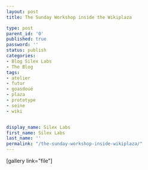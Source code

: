 ```yaml
---
layout: post
title: The Sunday Workshop inside the Wikiplaza

type: post
parent_id: '0'
published: true
password: ''
status: publish
categories:
- Blog Silex Labs
- The Blog
tags:
- atelier
- futur
- goasdoué
- plaza
- prototype
- seine
- wiki


display_name: Silex Labs
first_name: Silex Labs
last_name: ''
permalink: "/the-sunday-workshop-inside-wikiplaza/"
---
```


[gallery link="file"]